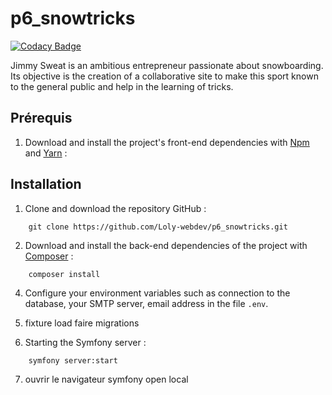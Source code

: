 # p6_snowtricks

[![Codacy Badge](https://api.codacy.com/project/badge/Grade/0c5ad7dd97c94bf08800164dc71a82b1)](https://app.codacy.com/gh/Loly-webdev/p6_snowtricks?utm_source=github.com&utm_medium=referral&utm_content=Loly-webdev/p6_snowtricks&utm_campaign=Badge_Grade_Settings)

Jimmy Sweat is an ambitious entrepreneur passionate about snowboarding. Its objective is the creation of a collaborative
site to make this sport known to the general public and help in the learning of tricks.
## Prérequis

1. Download and install the project's front-end dependencies with [Npm](https://www.npmjs.com/get-npm)
   and [Yarn](https://yarnpkg.com/) :

## Installation

1. Clone and download the repository GitHub :

```shell
    git clone https://github.com/Loly-webdev/p6_snowtricks.git
```

2. Download and install the back-end dependencies of the project with [Composer](https://getcomposer.org/download/) :
```shell
    composer install
```
  
4. Configure your environment variables such as connection to the database, your SMTP server, email address in the
   file `.env`.
   
5. fixture load
 faire migrations

6. Starting the Symfony server :
```shell
    symfony server:start
```
7. ouvrir le navigateur symfony open local
